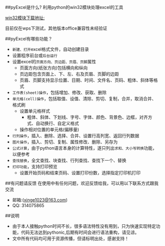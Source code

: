 ##pyExcel是什么?
利用python的win32模块处理excel的工具

[win32模块下载地址:](https://sourceforge.net/projects/pywin32/files/pywin32/)

目前仅在wps下测试，其他版本office兼容性未经验证

##pyExcel有哪些功能？

* `新建、打开`excel格式文件，自动创建目录
* 设置程序前台或`后台运行`
* 设置excel的`页面方向、页边距、页眉、页脚`属性
   *  页面方向(纸张方向)包括横向和纵向
   *  页边距包含页面上、下、左、右及页眉、页脚的边距
   *  页眉、页脚支持显示位置、日期、时间、文件名、页码、粗体、斜体等格式
* `工作表(sheet)操作`，包括增加、修改、获取、删除
* `单元格(cell)操作`，包括取值、设值、清除、剪切、复制，合并，取消合并、格式刷
   * 设置单元格样式
      * 粗体、斜体、下划线、字号、字体、颜色、背景色、边框，对齐方式、自动换行、自定义格式
   * 操作相对位置的单元格(偏移量)
*  `行列操作`，插入、删除、选择、合并、设置行高列宽、返回行列数据
*  `图片操作`，插入、剪切、复制、属性修改、删除、另存为
*  `公式计算`，由于python语言本身的计算特性，遂只列出`求和、大小写转换`功能，以便参考
*  `查找替换`，全文查找、块查找、行列查找、查找下一个、替换
*  `打印功能`，支持打印预览
   *   设置开始页码和结束页码、设置打印份数，选择指定打印机打印

##有问题请反馈
在使用中有任何问题，欢迎反馈给我，可以用以下联系方式跟我交流

* 邮箱:(xinge1023@163.com)
* QQ: 314075865


##说明
* 由于本人接触python时间不长，很多语法特性没有用到，只为快速实现特定功能，代码无法达到pythonic,后期有时间会进行语法重构，请见谅。
* 文中所有代码均可用于资源传播，但请标明出处，感谢支持！

